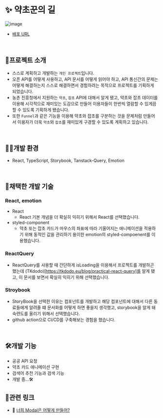 #  ✨ 약초꾼의 길

![image](https://github.com/oridori2705/Herbs-Or-weeds/assets/90139306/acdcd8cc-5682-440d-8f07-cf7a5a8ecf58)

  
- [배포 URL](https://herbs-or-weeds.vercel.app)

<br>

## 📢프로젝트 소개


- 스스로 계획하고 개발하는 `개인 프로젝트`입니다.
- 오픈 API를 어떻게 사용하고, API 문서를 어떻게 읽어야 하고, API 통신간의 문제는 어떻게 해결하는지 스스로 해결하면서 경험하려는 목적으로 프로젝트를 기획하게 되었습니다.
- 농촌 진흥청에서 지원하는 `약초`, `잡초` API에 대해서 알게 됐고, 약초와 잡초 데이터를 이용해 시각적으로 재미있는 도감으로 만들어 이용자들이 한번씩 열람할 수 있게끔 할 수 있도록 기획하게 됐습니다.
- 또한 `Funnel`과 같은 기능을 이용해 약초와 잡초를 구분하는 것을 문제처럼 만들어서 이용자가 더욱 `약초`와 `잡초`를 재미있게 구경할 수 있도록 계획하고 있습니다.

<br>


##  👨‍💻개발 환경

- React, TypeScript, Storybook, Tanstack-Query, Emotion

<br>

## 📖채택한 개발 기술

### React, emotion

- React
    - React 기본 개념을 더 확실히 익히기 위해서 React를 선택했습니다.
- styled-component
    - 약초 또는 잡초 카드가 마우스의 좌표에 따라 기울어지는 애니메이션을 적용하기 위해 동적인 값을 관리하기 용이한 emotion의 styled-compoenent를 이용했습니다.

### ReactQuery

- ReactQuery를 사용할 때 간단하게 isLoading을 이용해서 프로젝트를 개발하곤 했는데 (TKdodo)[https://tkdodo.eu/blog/practical-react-query]를 알게 됐고, 이 문서를 보면서 확실히 익히기 위해 선택했습니다.


### Stroybook

- StoryBook을 선택한 이유는 컴포넌트를 개발하고 해당 컴포넌트에 대해서 다른 동료들에게 알려줄 떄 문서화를 어떻게 하면 좋을지 생각했고, storybook을 알게 돼 숙련도를 올리기 위해서 선택했습니다.
- github action으로 CI/CD를 구축해보는 경험을 했습니다.
 


<br>

## 🛠️개발 기능

- 공공 API 요청
- 약초 카드 애니메이션 구현
- 검색어 추천 기능과 검색 기능
- 개발 중…🛠️


## 🔗관련 링크

- 🔗 [너희 Modal은 어떻게 만들어?](https://ydoag2003.tistory.com/463)
